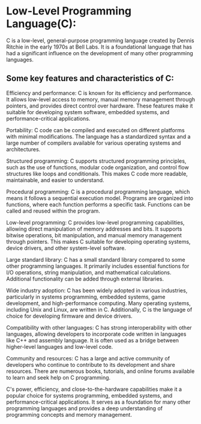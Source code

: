 # Low-Level Programming Language(C):
C is a low-level, general-purpose programming language created by Dennis Ritchie in the early 1970s at Bell Labs. It is a foundational language that has had a significant influence on the development of many other programming languages. 
 ## Some key features and characteristics of C:

Efficiency and performance: C is known for its efficiency and performance. It allows low-level access to memory, manual memory management through pointers, and provides direct control over hardware. These features make it suitable for developing system software, embedded systems, and performance-critical applications.

Portability: C code can be compiled and executed on different platforms with minimal modifications. The language has a standardized syntax and a large number of compilers available for various operating systems and architectures.

Structured programming: C supports structured programming principles, such as the use of functions, modular code organization, and control flow structures like loops and conditionals. This makes C code more readable, maintainable, and easier to understand.

Procedural programming: C is a procedural programming language, which means it follows a sequential execution model. Programs are organized into functions, where each function performs a specific task. Functions can be called and reused within the program.

Low-level programming: C provides low-level programming capabilities, allowing direct manipulation of memory addresses and bits. It supports bitwise operations, bit manipulation, and manual memory management through pointers. This makes C suitable for developing operating systems, device drivers, and other system-level software.

Large standard library: C has a small standard library compared to some other programming languages. It primarily includes essential functions for I/O operations, string manipulation, and mathematical calculations. Additional functionality can be added through external libraries.

Wide industry adoption: C has been widely adopted in various industries, particularly in systems programming, embedded systems, game development, and high-performance computing. Many operating systems, including Unix and Linux, are written in C. Additionally, C is the language of choice for developing firmware and device drivers.

Compatibility with other languages: C has strong interoperability with other languages, allowing developers to incorporate code written in languages like C++ and assembly language. It is often used as a bridge between higher-level languages and low-level code.

Community and resources: C has a large and active community of developers who continue to contribute to its development and share resources. There are numerous books, tutorials, and online forums available to learn and seek help on C programming.

C's power, efficiency, and close-to-the-hardware capabilities make it a popular choice for systems programming, embedded systems, and performance-critical applications. It serves as a foundation for many other programming languages and provides a deep understanding of programming concepts and memory management.
